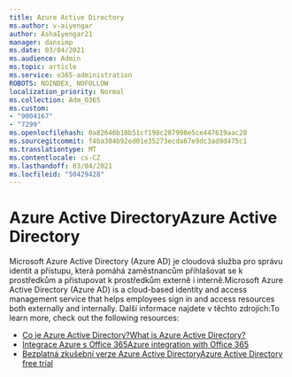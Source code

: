 ```yaml
---
title: Azure Active Directory
ms.author: v-aiyengar
author: AshaIyengar21
manager: dansimp
ms.date: 03/04/2021
ms.audience: Admin
ms.topic: article
ms.service: o365-administration
ROBOTS: NOINDEX, NOFOLLOW
localization_priority: Normal
ms.collection: Adm_O365
ms.custom:
- "9004167"
- "7299"
ms.openlocfilehash: 0a82646b18b51cf198c287990e5ce447619aac20
ms.sourcegitcommit: f4ba304b92ed01e35273ecda67e9dc3ad9d475c1
ms.translationtype: MT
ms.contentlocale: cs-CZ
ms.lasthandoff: 03/04/2021
ms.locfileid: "50429428"
---
```

# <a name="azure-active-directory"></a><span data-ttu-id="7923f-102">Azure Active Directory</span><span class="sxs-lookup"><span data-stu-id="7923f-102">Azure Active Directory</span></span>

<span data-ttu-id="7923f-103">Microsoft Azure Active Directory (Azure AD) je cloudová služba pro správu identit a přístupu, která pomáhá zaměstnancům přihlašovat se k prostředkům a přistupovat k prostředkům externě i interně.</span><span class="sxs-lookup"><span data-stu-id="7923f-103">Microsoft Azure Active Directory (Azure AD) is a cloud-based identity and access management service that helps employees sign in and access resources both externally and internally.</span></span> <span data-ttu-id="7923f-104">Další informace najdete v těchto zdrojích:</span><span class="sxs-lookup"><span data-stu-id="7923f-104">To learn more, check out the following resources:</span></span>

- [<span data-ttu-id="7923f-105">Co je Azure Active Directory?</span><span class="sxs-lookup"><span data-stu-id="7923f-105">What is Azure Active Directory?</span></span>](https://go.microsoft.com/fwlink/?linkid=2081145)
- [<span data-ttu-id="7923f-106">Integrace Azure s Office 365</span><span class="sxs-lookup"><span data-stu-id="7923f-106">Azure integration with Office 365</span></span>](https://go.microsoft.com/fwlink/?linkid=2081218)
- [<span data-ttu-id="7923f-107">Bezplatná zkušební verze Azure Active Directory</span><span class="sxs-lookup"><span data-stu-id="7923f-107">Azure Active Directory free trial</span></span>](https://go.microsoft.com/fwlink/?linkid=2081144)
